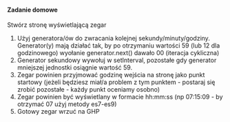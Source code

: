 #### Zadanie domowe
Stwórz stronę wyświetlającą zegar
1. Użyj generatora/ów do zwracania kolejnej sekundy/minuty/godziny.
    Generator(y) mają działać tak, by po otrzymaniu wartości 59 (lub 12 dla godzinowego) wyołanie generator.next() dawało 00 (iteracja cykliczna)
2. Generator sekundowy wywołuj w setInterval, pozostałe gdy generator mniejszej jednostki osiągnie wartość 59.
3. Zegar powinien przyjmować godzinę wejścia na stronę jako punkt startowy (jeżeli będziesz miał/a problem z tym punktem - postaraj się zrobić pozostałe - każdy punkt oceniamy osobno)
4. Zegar powinien być wyświetlany w formacie hh:mm:ss (np 07:15:09 - by otrzymać 07 użyj metody es7-es9)
5. Gotowy zegar wrzuć na GHP
